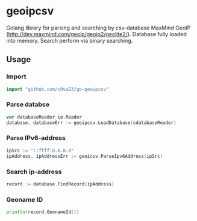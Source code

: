 # geoipcsv
Golang library for parsing and searching by csv-database MaxMind GeoIP (http://dev.maxmind.com/geoip/geoip2/geolite2/). 
Database fully loaded into memory.
Search perform via binary searching.

## Usage

### Import
```go
import "github.com/c0va23/go-geoipcsv"
```

### Parse databse
```go
var databaseReader io.Reader
database, databaseErr := geoipcsv.LoadDatabase(&databaseReader)
```

### Parse IPv6-address
```go
ipSrc := "::ffff:8.8.8.8"
ipAddress, ipAddressErr := geoicsv.ParseIpv6Address(ipSrc)
```

### Search ip-address
```go
record := database.FindRecord(ipAddress)
```

### Geoname ID
```go
println(record.GeonameId())
```
